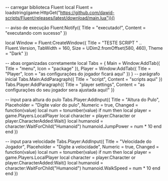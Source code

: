 -- carregar biblioteca Fluent
local Fluent = loadstring(game:HttpGet("https://github.com/dawid-scripts/Fluent/releases/latest/download/main.lua"))()

-- aviso de execução
Fluent:Notify({ Title = "executado!", Content = "executando com sucesso" })


local Window = Fluent:CreateWindow({
    Title = "TESTE SCRIPT " .. Fluent.Version,
    TabWidth = 160,
    Size = UDim2.fromOffset(580, 460),
    Theme = "Dark"
})

-- abas organizadas corretamente
local Tabs = {
    Main = Window:AddTab({ Title = "menu", Icon = "package" }),
    Player = Window:AddTab({ Title = "Player", Icon = "as configurações do jogador ficará aqui" })
}
-- parágrafo inicial
Tabs.Main:AddParagraph({ Title = "script", Content = "scripts aqui" })
Tabs.Player:AddParagraph({ Title = "player settings", Content = "as configurações do seu jogador sera ajustada aqui!" })

-- input para altura do pulo
Tabs.Player:AddInput({
    Title = "Altura do Pulo",
    Placeholder = "Digite valor do pulo",
    Numeric = true,
    Changed = function(value)
        local num = tonumber(value)
        if num then
            local player = game.Players.LocalPlayer
            local character = player.Character or player.CharacterAdded:Wait()
            local humanoid = character:WaitForChild("Humanoid")
            humanoid.JumpPower = num * 10
        end
    end
})

-- input para velocidade
Tabs.Player:AddInput({
    Title = "Velocidade do Jogador",
    Placeholder = "Digite a velocidade",
    Numeric = true,
    Changed = function(value)
        local num = tonumber(value)
        if num then
            local player = game.Players.LocalPlayer
            local character = player.Character or player.CharacterAdded:Wait()
            local humanoid = character:WaitForChild("Humanoid")
            humanoid.WalkSpeed = num * 10
        end
    end
})

